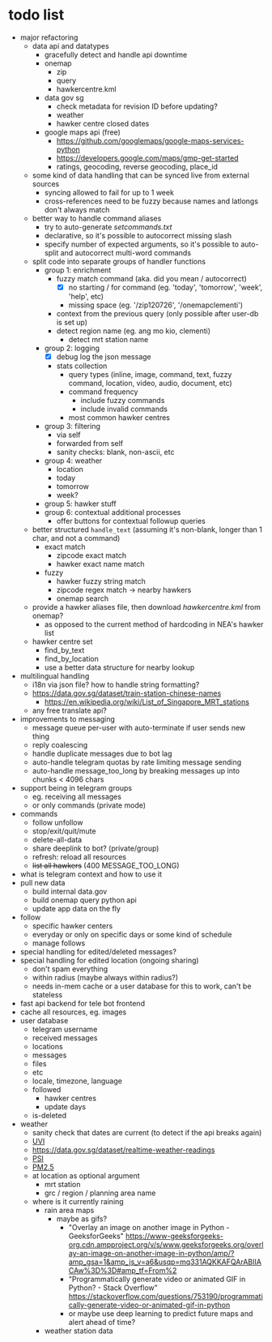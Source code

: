 # todo list

* major refactoring
  * data api and datatypes
    * gracefully detect and handle api downtime
    * onemap
      * zip
      * query
      * hawkercentre.kml
    * data gov sg
      * check metadata for revision ID before updating?
      * weather
      * hawker centre closed dates
    * google maps api (free)
      * https://github.com/googlemaps/google-maps-services-python
      * https://developers.google.com/maps/gmp-get-started
      * ratings, geocoding, reverse geocoding, place_id
  * some kind of data handling that can be synced live from external sources
    * syncing allowed to fail for up to 1 week
    * cross-references need to be fuzzy because names and latlongs don't always match
  * better way to handle command aliases
    * try to auto-generate *setcommands.txt*
    * declarative, so it's possible to autocorrect missing slash
    * specify number of expected arguments, so it's possible to auto-split and autocorrect multi-word commands
  * split code into separate groups of handler functions
    * group 1: enrichment
      * fuzzy match command (aka. did you mean / autocorrect)
        *   [x] no starting / for command (eg. 'today', 'tomorrow', 'week', 'help', etc)
        * missing space (eg. '/zip120726', '/onemapclementi')
      * context from the previous query (only possible after user-db is set up)
      * detect region name (eg. ang mo kio, clementi)
        * detect mrt station name
    * group 2: logging
      *   [x] debug log the json message
      * stats collection
        * query types (inline, image, command, text, fuzzy command, location, video, audio, document, etc)
        * command frequency
          * include fuzzy commands
          * include invalid commands
        * most common hawker centres
    * group 3: filtering
      * via self
      * forwarded from self
      * sanity checks: blank, non-ascii, etc
    * group 4: weather
      * location
      * today
      * tomorrow
      * week?
    * group 5: hawker stuff
    * group 6: contextual additional processes
      * offer buttons for contextual followup queries
  * better structured `handle_text` (assuming it's non-blank, longer than 1 char, and not a command)
    * exact match
      * zipcode exact match
      * hawker exact name match
    * fuzzy
      * hawker fuzzy string match
      * zipcode regex match -> nearby hawkers
      * onemap search
  * provide a hawker aliases file, then download *hawkercentre.kml* from onemap?
    * as opposed to the current method of hardcoding in NEA's hawker list
  * hawker centre set
    * find_by_text
    * find_by_location
    * use a better data structure for nearby lookup
* multilingual handling
  * i18n via json file? how to handle string formatting?
  * https://data.gov.sg/dataset/train-station-chinese-names
    * https://en.wikipedia.org/wiki/List_of_Singapore_MRT_stations
  * any free translate api?
* improvements to messaging
  * message queue per-user with auto-terminate if user sends new thing
  * reply coalescing
  * handle duplicate messages due to bot lag
  * auto-handle telegram quotas by rate limiting message sending
  * auto-handle message_too_long by breaking messages up into chunks < 4096 chars
* support being in telegram groups
  * eg. receiving all messages
  * or only commands (private mode)
* commands
  * follow unfollow
  * stop/exit/quit/mute
  * delete-all-data
  * share deeplink to bot? (private/group)
  * refresh: reload all resources
  * ~~list all hawkers~~ (400 MESSAGE_TOO_LONG)
* what is telegram context and how to use it
* pull new data
  * build internal data.gov
  * build onemap query python api
  * update app data on the fly
* follow
  * specific hawker centers
  * everyday or only on specific days or some kind of schedule
  * manage follows
* special handling for edited/deleted messages?
* special handling for edited location (ongoing sharing)
  * don't spam everything
  * within radius (maybe always within radius?)
  * needs in-mem cache or a user database for this to work, can't be stateless
* fast api backend for tele bot frontend
* cache all resources, eg. images
* user database
  * telegram username
  * received messages
  * locations
  * messages
  * files
  * etc
  * locale, timezone, language
  * followed
    * hawker centres
    * update days
  * is-deleted
* weather
  * sanity check that dates are current (to detect if the api breaks again)
  * [UVI](https://data.gov.sg/dataset/ultraviolet-index-uvi)
  * https://data.gov.sg/dataset/realtime-weather-readings
  * [PSI](https://data.gov.sg/dataset/psi)
  * [PM2.5](https://data.gov.sg/dataset/pm2-5)
  * at location as optional argument
    * mrt station
    * grc / region / planning area name
  * where is it currently raining
    * rain area maps
      * maybe as gifs?
        * "Overlay an image on another image in Python -
          GeeksforGeeks" https://www-geeksforgeeks-org.cdn.ampproject.org/v/s/www.geeksforgeeks.org/overlay-an-image-on-another-image-in-python/amp/?amp_gsa=1&amp_js_v=a6&usqp=mq331AQKKAFQArABIIACAw%3D%3D#amp_tf=From%2
        * "Programmatically generate video or animated GIF in Python? - Stack
          Overflow" https://stackoverflow.com/questions/753190/programmatically-generate-video-or-animated-gif-in-python
        * or maybe use deep learning to predict future maps and alert ahead of time?
    * weather station data